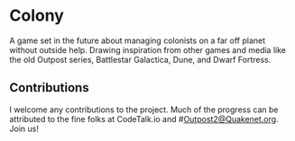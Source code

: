 # Colony
A game set in the future about managing colonists on a far off planet without outside help. Drawing inspiration from other games and media like the old Outpost series, Battlestar Galactica, Dune, and Dwarf Fortress.

## Contributions
I welcome any contributions to the project. Much of the progress can be attributed to the fine folks at CodeTalk.io and #Outpost2@Quakenet.org. Join us!
